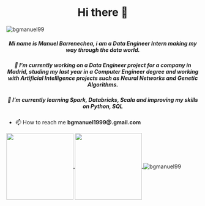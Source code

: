 <h1 align="center">Hi there 👋</h1>
<p align="left"><img src="https://komarev.com/ghpvc/?username=bgmanuel99&label=Profile%20views&color=0e75b6&style=flat" alt="bgmanuel99" /></p>
<h5 align="center">Mi name is Manuel Barrenechea, i am a Data Engineer Intern making my way through the data world.</h5>
<h5 align="center">🔭 I’m currently working on a Data Engineer project for a company in Madrid, studing my last year in a Computer Engineer degree and working with Artificial Intelligence projects such as Neural Networks and Genetic Algorithms.</h5>
<h5 align="center">🌱 I’m currently learning Spark, Databricks, Scala and improving my skills on Python, SQL </h5>

- 📫 How to reach me **bgmanuel1999@.gmail.com**

<a href="https://github.com/anuraghazra/github-readme-stats">
  <img align=center height=175 src="https://github-readme-stats.vercel.app/api/top-langs/?username=bgmanuel99&layout=compact">
</a>
<a href="https://github.com/anuraghazra/github-readme-stats">
  <img align=center height=175 src="https://github-readme-stats.vercel.app/api?username=bgmanuel99&show_icons=true&theme=tokyonight" />
</a>
<img align="center" src="https://github-readme-streak-stats.herokuapp.com/?user=bgmanuel99&" alt="bgmanuel99" />

<!--
**bgmanuel99/bgmanuel99** is a ✨ _special_ ✨ repository because its `README.md` (this file) appears on your GitHub profile.

Here are some ideas to get you started:

- 🔭 I’m currently working on ...
- 🌱 I’m currently learning ...
- 👯 I’m looking to collaborate on ...
- 🤔 I’m looking for help with ...
- 💬 Ask me about ...
- 📫 How to reach me: ...
- 😄 Pronouns: ...
- ⚡ Fun fact: ...
-->
